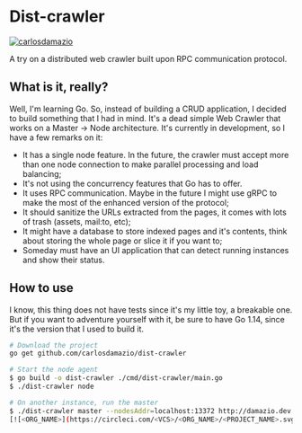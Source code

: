 # Dist-crawler
[![carlosdamazio](https://circleci.com/gh/carlosdamazio/dist-crawler.svg?style=svg)](https://circleci.com/gh/carlosdamazio/dist-crawler)

A try on a distributed web crawler built upon RPC communication protocol.

## What is it, really?
Well, I'm learning Go. So, instead of building a CRUD application, I decided to build something that I had in mind. It's a dead simple Web Crawler that works on a Master -> Node architecture. It's currently in development, so I have a few remarks on it:

- It has a single node feature. In the future, the crawler must accept more than one node connection to make parallel processing and load balancing;
- It's not using the concurrency features that Go has to offer.
- It uses RPC communication. Maybe in the future I might use gRPC to make the most of the enhanced version of the protocol;
- It should sanitize the URLs extracted from the pages, it comes with lots of trash (assets, mail:to, etc);
- It might have a database to store indexed pages and it's contents, think about storing the whole page or slice it if you want to;
- Someday must have an UI application that can detect running instances and show their status.

## How to use
I know, this thing does not have tests since it's my little toy, a breakable one. But if you want to adventure yourself with it, be sure to have Go 1.14, since it's the version that I used to build it.

```bash
# Download the project
go get github.com/carlosdamazio/dist-crawler

# Start the node agent
$ go build -o dist-crawler ./cmd/dist-crawler/main.go
$ ./dist-crawler node

# On another instance, run the master
$ ./dist-crawler master --nodesAddr=localhost:13372 http://damazio.dev
[![<ORG_NAME>](https://circleci.com/<VCS>/<ORG_NAME>/<PROJECT_NAME>.svg?style=svg)](<LINK>)

